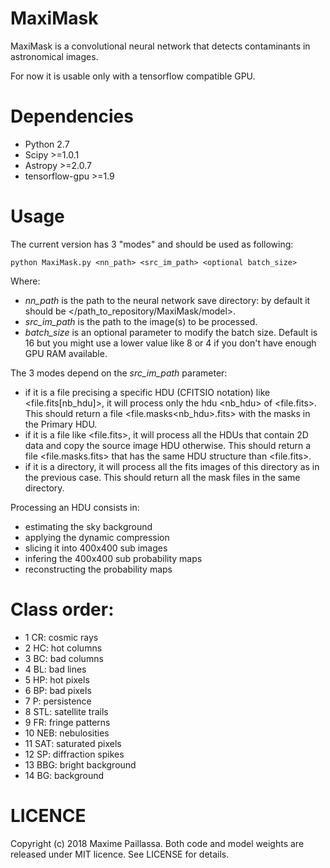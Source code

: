 # MaxiMask
MaxiMask is a convolutional neural network that detects contaminants in astronomical images.

For now it is usable only with a tensorflow compatible GPU.

# Dependencies
* Python 2.7
* Scipy >=1.0.1
* Astropy >=2.0.7
* tensorflow-gpu >=1.9

# Usage
The current version has 3 "modes" and should be used as following:
```
python MaxiMask.py <nn_path> <src_im_path> <optional batch_size>
```
Where:
* _nn_path_ is the path to the neural network save directory: by default it should be </path_to_repository/MaxiMask/model>.
* _src_im_path_ is the path to the image(s) to be processed.
* _batch_size_ is an optional parameter to modify the batch size. Default is 16 but you might use a lower value like 8 or 4 if you don't have enough GPU RAM available.

The 3 modes depend on the _src_im_path_ parameter:
* if it is a file precising a specific HDU (CFITSIO notation) like <file.fits[nb_hdu]>, it will process only the hdu <nb_hdu> of <file.fits>. 
This should return a file <file.masks<nb_hdu>.fits> with the masks in the Primary HDU.
* if it is a file like <file.fits>, it will process all the HDUs that contain 2D data and copy the source image HDU otherwise.
This should return a file <file.masks.fits> that has the same HDU structure than <file.fits>.
* if it is a directory, it will process all the fits images of this directory as in the previous case.
This should return all the mask files in the same directory.

Processing an HDU consists in:
* estimating the sky background
* applying the dynamic compression
* slicing it into 400x400 sub images
* infering the 400x400 sub probability maps
* reconstructing the probability maps

# Class order:
* 1 CR: cosmic rays 
* 2 HC: hot columns
* 3 BC: bad columns
* 4 BL: bad lines
* 5 HP: hot pixels
* 6 BP: bad pixels
* 7 P: persistence
* 8 STL: satellite trails
* 9 FR: fringe patterns
* 10 NEB: nebulosities
* 11 SAT: saturated pixels
* 12 SP: diffraction spikes
* 13 BBG: bright background
* 14 BG: background

# LICENCE
Copyright (c) 2018 Maxime Paillassa. Both code and model weights are released under MIT licence. See LICENSE for details.
